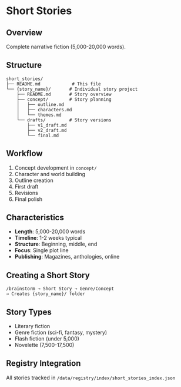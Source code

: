 # Short Stories

## Overview
Complete narrative fiction (5,000-20,000 words).

## Structure
```
short_stories/
├── README.md            # This file
└── {story_name}/       # Individual story project
    ├── README.md       # Story overview
    ├── concept/        # Story planning
    │   ├── outline.md
    │   ├── characters.md
    │   └── themes.md
    └── drafts/         # Story versions
        ├── v1_draft.md
        ├── v2_draft.md
        └── final.md
```

## Workflow
1. Concept development in `concept/`
2. Character and world building
3. Outline creation
4. First draft
5. Revisions
6. Final polish

## Characteristics
- **Length**: 5,000-20,000 words
- **Timeline**: 1-2 weeks typical
- **Structure**: Beginning, middle, end
- **Focus**: Single plot line
- **Publishing**: Magazines, anthologies, online

## Creating a Short Story
```
/brainstorm → Short Story → Genre/Concept
→ Creates {story_name}/ folder
```

## Story Types
- Literary fiction
- Genre fiction (sci-fi, fantasy, mystery)
- Flash fiction (under 5,000)
- Novelette (7,500-17,500)

## Registry Integration
All stories tracked in `/data/registry/index/short_stories_index.json`
